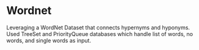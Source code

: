 # Wordnet

Leveraging a WordNet Dataset that connects hypernyms and hyponyms. Used TreeSet and PriorityQueue databases which handle list of words, no words, and single words as input.
